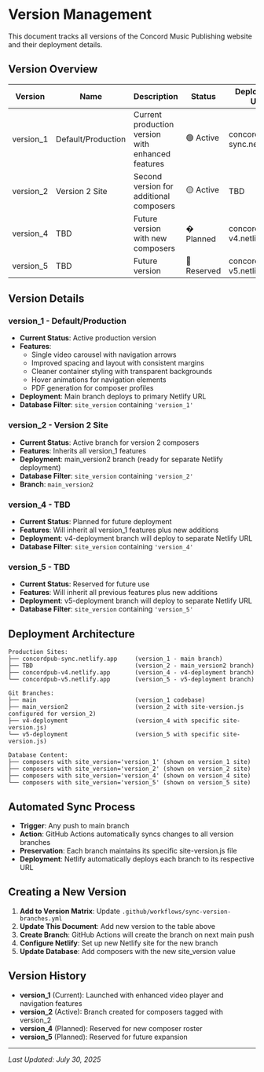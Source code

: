 # Version Management

This document tracks all versions of the Concord Music Publishing website and their deployment details.

## Version Overview

| Version | Name | Description | Status | Deployment URL | Branch |
|---------|------|-------------|--------|----------------|---------|
| version_1 | Default/Production | Current production version with enhanced features | 🟢 Active | concordpub-sync.netlify.app | main |
| version_2 | Version 2 Site | Second version for additional composers | 🟡 Active | TBD | main_version2 |
| version_4 | TBD | Future version with new composers | � Planned | concordpub-v4.netlify.app | v4-deployment |
| version_5 | TBD | Future version | 🔴 Reserved | concordpub-v5.netlify.app | v5-deployment |

## Version Details

### version_1 - Default/Production
- **Current Status**: Active production version
- **Features**: 
  - Single video carousel with navigation arrows
  - Improved spacing and layout with consistent margins
  - Cleaner container styling with transparent backgrounds
  - Hover animations for navigation elements
  - PDF generation for composer profiles
- **Deployment**: Main branch deploys to primary Netlify URL
- **Database Filter**: `site_version` containing `'version_1'`

### version_2 - Version 2 Site
- **Current Status**: Active branch for version 2 composers
- **Features**: Inherits all version_1 features
- **Deployment**: main_version2 branch (ready for separate Netlify deployment)
- **Database Filter**: `site_version` containing `'version_2'`
- **Branch**: `main_version2`

### version_4 - TBD
- **Current Status**: Planned for future deployment
- **Features**: Will inherit all version_1 features plus new additions
- **Deployment**: v4-deployment branch will deploy to separate Netlify URL
- **Database Filter**: `site_version` containing `'version_4'`

### version_5 - TBD
- **Current Status**: Reserved for future use
- **Features**: Will inherit all previous features plus new additions
- **Deployment**: v5-deployment branch will deploy to separate Netlify URL
- **Database Filter**: `site_version` containing `'version_5'`

## Deployment Architecture

```
Production Sites:
├── concordpub-sync.netlify.app     (version_1 - main branch)
├── TBD                             (version_2 - main_version2 branch)
├── concordpub-v4.netlify.app       (version_4 - v4-deployment branch)
└── concordpub-v5.netlify.app       (version_5 - v5-deployment branch)

Git Branches:
├── main                            (version_1 codebase)
├── main_version2                   (version_2 with site-version.js configured for version_2)
├── v4-deployment                   (version_4 with specific site-version.js)
└── v5-deployment                   (version_5 with specific site-version.js)

Database Content:
├── composers with site_version='version_1' (shown on version_1 site)
├── composers with site_version='version_2' (shown on version_2 site)
├── composers with site_version='version_4' (shown on version_4 site)
└── composers with site_version='version_5' (shown on version_5 site)
```

## Automated Sync Process

- **Trigger**: Any push to main branch
- **Action**: GitHub Actions automatically syncs changes to all version branches
- **Preservation**: Each branch maintains its specific site-version.js file
- **Deployment**: Netlify automatically deploys each branch to its respective URL

## Creating a New Version

1. **Add to Version Matrix**: Update `.github/workflows/sync-version-branches.yml`
2. **Update This Document**: Add new version to the table above
3. **Create Branch**: GitHub Actions will create the branch on next main push
4. **Configure Netlify**: Set up new Netlify site for the new branch
5. **Update Database**: Add composers with the new site_version value

## Version History

- **version_1** (Current): Launched with enhanced video player and navigation features
- **version_2** (Active): Branch created for composers tagged with version_2
- **version_4** (Planned): Reserved for new composer roster
- **version_5** (Planned): Reserved for future expansion

---

*Last Updated: July 30, 2025*
